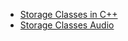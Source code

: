 - [Storage Classes in C++](Storage_Classes.md)
- [Storage Classes Audio](Storage%20Classes_Audio.md)
